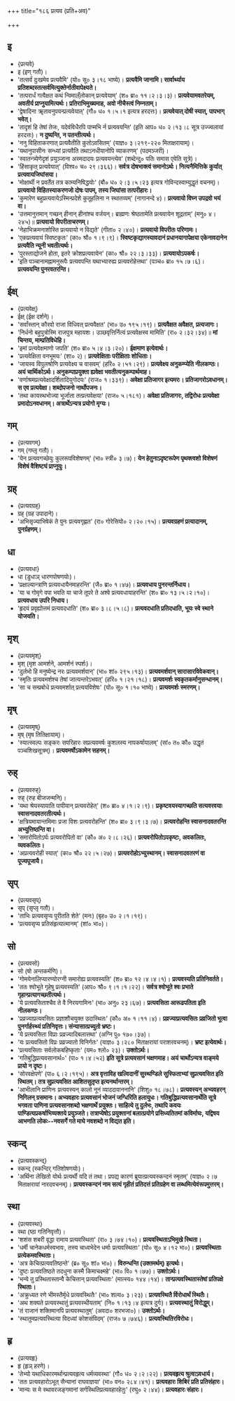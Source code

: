 +++
title="१८६ प्रत्यव (प्रति+अव)"

+++

## इ
- {प्रत्यवे}
- इ (इण् गतौ)।
- 'तत्सर्वं दुःखमेव प्रत्यवैमि' (यो० सू० ३।१८ भाष्ये)। **प्रत्यवैमि जानामि। सार्वार्थ्याय प्रतिशब्दस्तत्सर्वमित्युक्तेर्नातीवापेक्ष्यते।**
- 'तत्परार्धं गत्वैक्षत कथं न्विमाल्ँलोकान् प्रत्यवेयाम्' (श० ब्रा० ११।२।३।३)। **प्रत्यवेयामवतरेयम्, अवतीर्य प्राप्नुयामित्यर्थः। प्रतिराभिमुख्यमाह, अवो नीचैस्त्वं निम्नताम्।**
- 'द्वेषादिना ॠतावनुपयन्प्रत्यवेयात्' (गौ० ध० १।५।१ इत्यत्र हरदत्तः)। **प्रत्यवेयात् दोषी स्यात्, पापभाग् भवेत्।**
- 'तादृशं हि तेषां तेजः, यदेवंविधैरपि पाप्मभि र्न प्रत्यवयन्ति' (इति आप० ध० २।१३।८ सूत्र उज्ज्वलायां हरदत्तः)। **न दुष्यन्ति, न पतन्तीत्यर्थः।**
- 'ननु विहिताकरणात् प्रत्यवैतीति कुतोऽवसितम्' (याज्ञ० ३।२१९-२२० मिताक्षरायाम्)।
- 'यथानुपासीनः सन्ध्यां प्रत्यवैति तथाऽनधीयानोपि व्याकरणम्' (पदमञ्जरी)।
- 'स्वातन्त्र्येणेदृशं प्रयुञ्जाना अस्मदादयः प्रत्यवयन्त्येव' (शब्देन्दु० पतिः समास एवेति सूत्रे)।
- 'हिंसाकृत् प्रत्यवेयात्' (विश्व० च० २९।३६६)। **सर्वत्र दोषभाक्त्वं समानोऽर्थः। नित्यनैमित्तिके कुर्यात् प्रत्यवायजिघांसया।**
- 'मोक्षार्थी न प्रवर्तेत तत्र काम्यनिषिद्धयोः' (बौ० ध० २।३।५।२३ इत्यत्र गोविन्दस्वाम्युद्धृतं वचनम्)। **प्रत्यवायो विहितस्याकरणजो दोषः पापम्, तस्य जिघांसा तत्परीहारः।**
- 'कुमारेण बहुप्रत्यवायेऽस्मिन्प्रदेशे कुतूहलिना न स्थातव्यम्' (नागानन्दे ४)। **प्रत्यवायो विघ्न उपद्रवो भयं वा।**
- 'उत्तमानुत्तमान् गच्छन् हीनान् हीनांश्च वर्जयन्। ब्राह्मणः श्रेष्ठतामेति प्रत्यवायेन शूद्रताम्' (मनु० ४।२४५)॥ **प्रत्यवायो विपरीताचरणम्।**
- 'नेहाभिक्रमनाशोस्ति प्रत्यवायो न विद्यते' (गीता० २।४०)। **प्रत्यवायो विपरीतः परिणामः।**
- 'एकप्रत्यवायं स्विष्टकृतः' (का० श्रौ० १।९।९)। **स्विष्टकृद्यागस्यावदानं प्रधानयागापेक्षया एकेनावदानेन प्रत्यवैति न्यूनी भवतीत्यर्थः।**
- 'पुरस्ताद्योजने होता, इतरे क्रोशप्रत्यवायेन' (का० श्रौ० २२।३।३३)। **प्रत्यवायोऽपकर्षः।**
- 'इति पञ्चानामह्नामनुरूपैः प्रत्यवपन्ति यथाभ्यारुह्य प्रत्यवरोहेत्तथा' (पञ्च० ब्रा० १५।७।६)। **प्रत्यवयन्ति पुनरवतरन्ति।**

## ईक्ष्
- {प्रत्यवेक्ष्}
- ईक्ष् (ईक्ष दर्शने)।
- 'सर्वांस्तान् कौरवो राजा विधिवत् प्रत्यवैक्षत' (भा० उ० १९५।१९)। **प्रत्यवैक्षत अवैक्षत, प्रत्यजागः।**
- 'निर्धनो बहुपुत्रोस्मि राजपुत्र महायशः। उञ्छवृत्तिर्नित्यं प्रत्यवेक्षस्व मामिति' (रा० २।३२।३४)॥ **मां चिन्तय, माम्प्रतिविधेहि।**
- 'इमां प्रत्यवेक्षमाणो जपति' (श० ब्रा० ५।४।३।२०)। **ईक्षमाण इत्येवार्थः।**
- 'प्रत्यवेक्षिता वनभूमयः' (शा० २)। **प्रत्यवेक्षिताः परीक्षिताः शोधिताः।**
- 'जायस्व विपुलश्रोणि प्रत्यवेक्ष्य च वासवम्' (हरि० २।५१।२९)। **प्रत्यवेक्ष्य अनुकम्प्येति नीलकण्ठः। अयं चार्थिकोऽर्थः। अनुकम्पाप्रयुक्ता ह्यवेक्षा भवतीत्यनुकम्पार्थमाह।**
- 'वर्णाश्रमप्रत्यवेक्षादर्शितादियुगोदयः' (राज० १।३३९)। **अवेक्षा प्रतिजागर इत्यमरः। प्रतिजागरोऽवधानम्। स एव प्रत्यवेक्षा। शब्दोपजनो नार्थोपजनः।**
- 'तथा कायस्थभोज्या भूर्जाता तत्प्रत्यवेक्षया' (राज० ५।१८१)। **अवेक्षा प्रतिजागरः, तद्विरोधः प्रत्यवेक्षा प्रमादोऽनवधानम्। अत्रार्थेऽन्यत्र प्रयोगो मृग्यः।**

## गम्
- {प्रत्यवगम्}
- गम् (गम्लृ गतौ)।
- 'येन प्रत्यवगच्छेयुः कुलरूपविशेषणम्' (भा० स्त्री० ३।७)। **येन हेतुनाऽदृष्टरूपेण पृथक्त्वशो विशेषणं विशेषं वैशिष्ट्यं प्राप्नुयुः।**

## ग्रह्
- {प्रत्यवग्रह्}
- ग्रह् (ग्रह उपादाने)।
- 'अभिसृज्याभिषेकं ते पुनः प्रत्यवगृह्णत' (रा० गोरेसियो० २।२०।१५)। **प्रत्यवग्रहणं प्रत्यादानम्, पुनर्ग्रहणम्।**

## धा
- {प्रत्यवधा}
- धा (डुधाञ् धारणपोषणयोः)।
- 'प्रक्षाल्यान्त्राणि प्रत्यवधायैनमाहरन्ति' (जै० ब्रा० १।४७)। **प्रत्यवधाय पुनरन्तर्निधाय।**
- 'या च गोमृगे वपा भवति या चाजे तूपरे ते अश्वे प्रत्यवधायाहरन्ति' (श० ब्रा० १३।५।२।१०)। **प्रत्यवधाय उपरि निधाय।**
- 'हृदयं प्रवृह्योत्तमं प्रत्यवदधाति' (श० ब्रा० ३।८।५।८)। **प्रत्यवदधाति प्रतिदधाति, भूयः स्वे स्थाने योजयति।**

## मृश्
- {प्रत्यवमृश्}
- मृश् (मृश आमर्शने, आमर्शनं स्पर्शः)।
- 'दुर्लभो हि मनुष्येन्द्र नरः प्रत्यवमर्शवान्' (भा० शां० २९५।१३)। **प्रत्यवमर्शवान् सारासारविवेकवान्।**
- 'स्मृतिः प्रत्यवमर्शश्च तेषां जात्यन्तरेऽभवत्' (हरि० १।२१।१८)। **प्रत्यवमर्शः स्वकृतकर्मानुसन्धानम्।**
- 'सा च सम्प्रबोधे प्रत्यवमर्शात् प्रत्ययविशेषः' (यो० सू० १।१० भाष्ये)। **प्रत्यवमर्शः स्मरणम्।**

## मृष्
- {प्रत्यवमृष्}
- मृष् (मृष तितिक्षायाम्)।
- 'स्यात्स्वल्पः सङ्करः सपरिहारः सप्रत्यवमर्षः कुशलस्य नापकर्षायालम्' (सां० त० कौ० उद्धृतं पञ्चशिखसूत्रम्)। **प्रत्यवमर्षोऽकामेन सहनम्।**

## रुह्
- {प्रत्यवरुह्}
- रुह् (रुह बीजजन्मनि)।
- 'यथा श्रेयस्यायाति पापीयान् प्रत्यवरोहेत्' (श० ब्रा० ४।१।२।९)। **प्रकृष्टवयस्यागच्छति सत्यवरवयाः स्वासनादवतरतीत्यर्थः।**
- 'क्षत्रियमायान्तमिमाः प्रजा विशः प्रत्यवरोहन्ति' (श० ब्रा० ३।९।३।७)। **प्रत्यवरोहन्ति स्वासनादवतरन्ति अभ्युत्तिष्ठन्ति वा।**
- 'समारोपितोऽर्घः प्रत्यवरोपितो वा' (कौ० अ० २।८।२६)। **प्रत्यवरोपितोऽपकृष्टः, अवकलितः, व्यवकलितः।**
- 'अप्रत्यवरोही स्यात्' (का० श्रौ० २२।५।२७)। **प्रत्यवरोहोऽभ्युस्थानम्। स्वासनादवतरणं वा पूज्यपूजायै।**

## सृप्
- {प्रत्यवसृप्}
- सृप् (सृप्लृ गतौ)।
- 'ताभिः प्रत्यवसृप्य पुरीतति शेते' (मनः) (बृह० उ० २।१।१९)।
- 'प्रत्यवसृप्य प्रतिसंहृत्यात्मानम्' (शां० भा०)।

## सो
- {प्रत्यवसो}
- सो (षो अन्तकर्मणि)।
- 'गोमयेनालिप्यारण्योरग्नी समारोह्य प्रत्यवस्यति' (श० ब्रा० १२।४।४।१)। **प्रत्यवस्यति प्रतिनिवर्तते।**
- 'ततः श्वोभूते गृहेषु प्रत्यवस्यति' (आप० श्रौ० ९।१।१।२२)। **सर्वत्र श्वोभूते श्वः प्रभाते गृहान्प्रत्यागच्छतीत्यर्थः।**
- 'ये प्रत्यवसिताश्चैव ते वै निरयगामिनः' (भा० अनु० २३।६७)। **प्रत्यवसिता आरूढपतिता इति नीलकण्ठः।**
- 'प्रव्रज्याप्रत्यवसितः प्रज्ञाशौचयुक्त उदास्थितः' (कौ० अ० १।११।४)। **प्रव्रज्याप्रत्यवसितः प्रव्रजितो भूत्वा पुनर्गार्हस्थ्यं प्रतिनिवृत्तः। संन्यासात्प्रच्युतो भ्रष्टः।**
- 'ये प्रत्यवसिता विप्राः प्रव्रज्यादिबलात्तथा' (अग्नि पु० १७०।३७)।
- 'यः प्रत्यवसितो विप्रः प्रव्रज्यातो विनिर्गतः' (याज्ञ० ३।२८० मिताक्षरायां पराशरवचनम्)। **भ्रष्ट इत्येवार्थः।**
- 'प्रत्यवसिताः सर्वलोकबहिष्कृताः' (यम० श्लो० २३)। **उक्तोऽर्थः।**
- 'गतिबुद्धिप्रत्यवसानार्थ०' (पा० १।४।५२) **इति सूत्रे प्रत्यवसानं भक्षणमाह। अयं चार्थोऽन्यत्र वाङ्मये प्रायो न दृष्टः।**
- 'सोरवक्षेपणे' (पा० ६।२।१९५)। **अत्र वृत्ताविह खल्विदानीं सुस्थण्डिले सुस्फिताभ्यां सुप्रत्यवसित इति स्थितम्। तत्र सुप्रत्यवसित आशितसुतृप्त इत्यनर्थान्तरम्।**
- 'आभीलानि प्राणिनः प्रत्यवस्यन् कालो नूनं व्याददावाननानि' (शिशु० १८।७८)। **प्रत्यवस्यन् अभ्यवहरन् निगिलन् ग्रसमानः। अभ्यवहारः प्रत्यवसानं भोजनं जग्धिरिति हलायुधः। गतिबुद्धिप्रत्यवसानार्थेति सूत्रे भगवता पाणिना प्रत्यवसानशब्दो भक्षणार्थे प्रयुक्तः। साहित्ये तु दुर्लभः, तथापि कवयः पाण्डित्यप्रकर्षाभिव्यक्तये प्रयुञ्जते। तत्राप्येषोऽ प्रयुक्तानां बलात्प्रयोगे प्रसिध्यतितमां कविर्माघः, यद्विषय आभणति लोकः--नवसर्गे गते माघे नवशब्दो न विद्यत इति।**

## स्कन्द्
- {प्रत्यवस्कन्द्}
- स्कन्द् (स्कन्दिर् गतिशोषणयोः)।
- 'अर्थिना लेखितो योर्थः प्रत्यर्थी यदि तं तथा। प्रपद्य कारणं ब्रूयात्प्रत्यवस्कन्दनं स्मृतम्' (याज्ञ० २।७ मिताक्षरायां नारदवचनम्)। **प्रत्यवस्कन्दनं नाम सत्यं गृहीतं प्रतिदत्तं प्रतिग्रहेण वा लब्धमित्येवंरूपमुत्तरम्।**

## स्था
- {प्रत्यवस्था}
- स्था (ष्ठा गतिनिवृत्तौ)।
- 'शशंस शबरी वृद्धा रामाय प्रत्यवस्थिता' (रा० ३।७४।१०)। **प्रत्यवस्थिताऽभिमुखे स्थिता।**
- 'धर्मी चानेकधर्मस्वभावः, तस्य चाध्वभेदेन धर्माः प्रत्यवस्थिताः' (यो० सू० ४।१२ भा०)। **प्रत्यवस्थिताः प्रत्येकमवस्थिताः।**
- 'अत्र केचित्प्रत्यवतिष्ठन्ते' (ब्र० सू० शां० भा०)। **विरुन्धन्ति (उक्तमर्थम्) इत्यर्थः।**
- 'दुष्टः प्रत्यवतिष्ठते तदधुना कस्मै किमाचक्ष्महे' (भा० वि० १।७७)। **उक्तोऽर्थः।**
- 'भन्ये तु प्रस्थितास्तान्वै केचित्तान् प्रत्यवस्थिताः' (मात्स्य० १४४।१४)। **तान्प्रत्यवस्थितास्तेषां प्रतिपक्षे स्थिताः।**
- 'अक्रुध्यत रणे भीमस्तैर्मृधे प्रत्यवस्थितैः' (भा० शल्य० ३।२३)। **प्रत्यवस्थितै र्विरोधार्थं स्थितैः।**
- 'अथ शक्यते प्रत्यवस्थातुं प्रत्यवस्थीयताम्' (नि० १।१३।४ इत्यत्र दुर्गः)। **प्रत्यवस्थातुं विरोद्धुम्।**
- 'तं राजानं शक्तिमानपि प्रत्यवस्थातुम्' (अवदा० शरभजा०)। **उक्तोऽर्थः।**
- 'स्थातुमप्रत्यवस्थित्या विदध्यां कोशसंविदम्' (राज० ७।७४६)। **प्रत्यवस्थितिरविरोधः।**

## हृ
- {प्रत्यवहृ}
- हृ (हृञ् हरणे)।
- 'तेभ्यो यथाधिकारमर्थान्प्रत्यवहृत्य धर्मव्यवस्था' (गौ० ध० २।२।२२)। **प्रत्यवहृत्य श्रुत्वाऽवधार्य।**
- 'ततः प्रत्यवहारोऽभूत् सैन्यानां राघवाज्ञया' (भा० वन० २८४।४१)। **प्रत्यवहारः शिबिरं प्रति प्रतिसंहारः।**
- 'मान्यः स मे स्थावरजङ्गमानां सर्गस्थितिप्रत्यवहारहेतुः' (रघु० २।४४)। **प्रत्यवहारः संहारः।**
